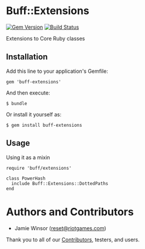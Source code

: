 # Buff::Extensions
[![Gem Version](https://badge.fury.io/rb/buff-extensions.png)](http://badge.fury.io/rb/buff-extensions)
[![Build Status](https://travis-ci.org/RiotGames/buff-extensions.png?branch=master)](https://travis-ci.org/RiotGames/buff-extensions)

Extensions to Core Ruby classes

## Installation

Add this line to your application's Gemfile:

    gem 'buff-extensions'

And then execute:

    $ bundle

Or install it yourself as:

    $ gem install buff-extensions

## Usage

Using it as a mixin

    require 'buff/extensions'

    class PowerHash
      include Buff::Extensions::DottedPaths
    end

# Authors and Contributors

* Jamie Winsor (<reset@riotgames.com>)

Thank you to all of our [Contributors](https://github.com/RiotGames/buff-extensions/graphs/contributors), testers, and users.
